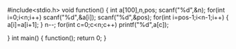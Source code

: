 #include<stdio.h>
void function()
{
    int a[100],n,pos;
    scanf("%d",&n);
    for(int i=0;i<n;i++)
    scanf("%d",&a[i]);
    scanf("%d",&pos);
    for(int i=pos-1;i<n-1;i++)
    {
    a[i]=a[i+1];
    }
    n--;
    for(int c=0;c<n;c++)
    printf("%d",a[c]);
    
}
int main()
{
    function();
    return 0;
}
